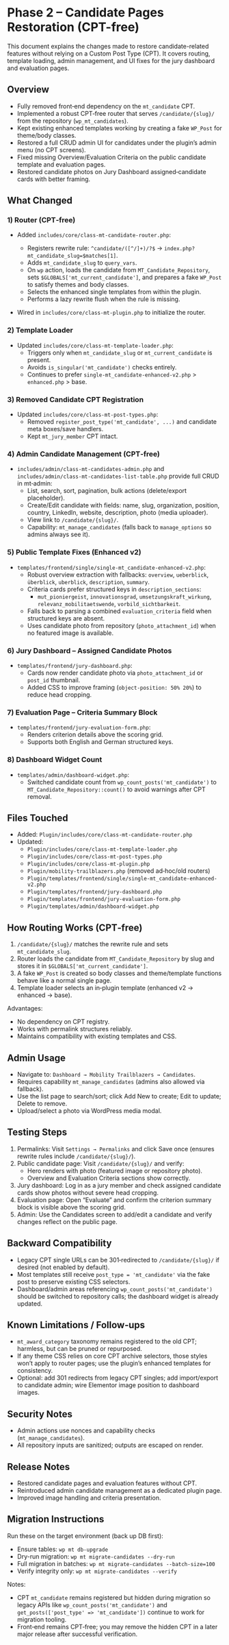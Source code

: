 # Phase 2 – Candidate Pages Restoration (CPT-free)

This document explains the changes made to restore candidate-related features without relying on a Custom Post Type (CPT). It covers routing, template loading, admin management, and UI fixes for the jury dashboard and evaluation pages.

## Overview

- Fully removed front‑end dependency on the `mt_candidate` CPT.
- Implemented a robust CPT‑free router that serves `/candidate/{slug}/` from the repository (`wp_mt_candidates`).
- Kept existing enhanced templates working by creating a fake `WP_Post` for theme/body classes.
- Restored a full CRUD admin UI for candidates under the plugin’s admin menu (no CPT screens).
- Fixed missing Overview/Evaluation Criteria on the public candidate template and evaluation pages.
- Restored candidate photos on Jury Dashboard assigned‑candidate cards with better framing.

## What Changed

### 1) Router (CPT‑free)

- Added `includes/core/class-mt-candidate-router.php`:
  - Registers rewrite rule: `^candidate/([^/]+)/?$` → `index.php?mt_candidate_slug=$matches[1]`.
  - Adds `mt_candidate_slug` to `query_vars`.
  - On `wp` action, loads the candidate from `MT_Candidate_Repository`, sets `$GLOBALS['mt_current_candidate']`, and prepares a fake `WP_Post` to satisfy themes and body classes.
  - Selects the enhanced single templates from within the plugin.
  - Performs a lazy rewrite flush when the rule is missing.

- Wired in `includes/core/class-mt-plugin.php` to initialize the router.

### 2) Template Loader

- Updated `includes/core/class-mt-template-loader.php`:
  - Triggers only when `mt_candidate_slug` or `mt_current_candidate` is present.
  - Avoids `is_singular('mt_candidate')` checks entirely.
  - Continues to prefer `single-mt_candidate-enhanced-v2.php` > `enhanced.php` > base.

### 3) Removed Candidate CPT Registration

- Updated `includes/core/class-mt-post-types.php`:
  - Removed `register_post_type('mt_candidate', ...)` and candidate meta boxes/save handlers.
  - Kept `mt_jury_member` CPT intact.

### 4) Admin Candidate Management (CPT‑free)

- `includes/admin/class-mt-candidates-admin.php` and `includes/admin/class-mt-candidates-list-table.php` provide full CRUD in mt‑admin:
  - List, search, sort, pagination, bulk actions (delete/export placeholder).
  - Create/Edit candidate with fields: name, slug, organization, position, country, LinkedIn, website, description, photo (media uploader).
  - View link to `/candidate/{slug}/`.
  - Capability: `mt_manage_candidates` (falls back to `manage_options` so admins always see it).

### 5) Public Template Fixes (Enhanced v2)

- `templates/frontend/single/single-mt_candidate-enhanced-v2.php`:
  - Robust overview extraction with fallbacks: `overview`, `ueberblick`, `überblick`, `uberblick`, `description`, `summary`.
  - Criteria cards prefer structured keys in `description_sections`:
    - `mut_pioniergeist`, `innovationsgrad`, `umsetzungskraft_wirkung`, `relevanz_mobilitaetswende`, `vorbild_sichtbarkeit`.
  - Falls back to parsing a combined `evaluation_criteria` field when structured keys are absent.
  - Uses candidate photo from repository (`photo_attachment_id`) when no featured image is available.

### 6) Jury Dashboard – Assigned Candidate Photos

- `templates/frontend/jury-dashboard.php`:
  - Cards now render candidate photo via `photo_attachment_id` or `post_id` thumbnail.
  - Added CSS to improve framing (`object-position: 50% 20%`) to reduce head cropping.

### 7) Evaluation Page – Criteria Summary Block

- `templates/frontend/jury-evaluation-form.php`:
  - Renders criterion details above the scoring grid.
  - Supports both English and German structured keys.

### 8) Dashboard Widget Count

- `templates/admin/dashboard-widget.php`:
  - Switched candidate count from `wp_count_posts('mt_candidate')` to `MT_Candidate_Repository::count()` to avoid warnings after CPT removal.

## Files Touched

- Added: `Plugin/includes/core/class-mt-candidate-router.php`
- Updated:
  - `Plugin/includes/core/class-mt-template-loader.php`
  - `Plugin/includes/core/class-mt-post-types.php`
  - `Plugin/includes/core/class-mt-plugin.php`
  - `Plugin/mobility-trailblazers.php` (removed ad‑hoc/old routers)
  - `Plugin/templates/frontend/single/single-mt_candidate-enhanced-v2.php`
  - `Plugin/templates/frontend/jury-dashboard.php`
  - `Plugin/templates/frontend/jury-evaluation-form.php`
  - `Plugin/templates/admin/dashboard-widget.php`

## How Routing Works (CPT‑free)

1. `/candidate/{slug}/` matches the rewrite rule and sets `mt_candidate_slug`.
2. Router loads the candidate from `MT_Candidate_Repository` by slug and stores it in `$GLOBALS['mt_current_candidate']`.
3. A fake `WP_Post` is created so body classes and theme/template functions behave like a normal single page.
4. Template loader selects an in‑plugin template (enhanced v2 → enhanced → base).

Advantages:
- No dependency on CPT registry.
- Works with permalink structures reliably.
- Maintains compatibility with existing templates and CSS.

## Admin Usage

- Navigate to: `Dashboard → Mobility Trailblazers → Candidates`.
- Requires capability `mt_manage_candidates` (admins also allowed via fallback).
- Use the list page to search/sort; click Add New to create; Edit to update; Delete to remove.
- Upload/select a photo via WordPress media modal.

## Testing Steps

1. Permalinks: Visit `Settings → Permalinks` and click Save once (ensures rewrite rules include `/candidate/{slug}/`).
2. Public candidate page: Visit `/candidate/{slug}/` and verify:
   - Hero renders with photo (featured image or repository photo).
   - Overview and Evaluation Criteria sections show correctly.
3. Jury dashboard: Log in as a jury member and check assigned candidate cards show photos without severe head cropping.
4. Evaluation page: Open “Evaluate” and confirm the criterion summary block is visible above the scoring grid.
5. Admin: Use the Candidates screen to add/edit a candidate and verify changes reflect on the public page.

## Backward Compatibility

- Legacy CPT single URLs can be 301‑redirected to `/candidate/{slug}/` if desired (not enabled by default).
- Most templates still receive `post_type = 'mt_candidate'` via the fake post to preserve existing CSS selectors.
- Dashboard/admin areas referencing `wp_count_posts('mt_candidate')` should be switched to repository calls; the dashboard widget is already updated.

## Known Limitations / Follow‑ups

- `mt_award_category` taxonomy remains registered to the old CPT; harmless, but can be pruned or repurposed.
- If any theme CSS relies on core CPT archive selectors, those styles won’t apply to router pages; use the plugin’s enhanced templates for consistency.
- Optional: add 301 redirects from legacy CPT singles; add import/export to candidate admin; wire Elementor image position to dashboard images.

## Security Notes

- Admin actions use nonces and capability checks (`mt_manage_candidates`).
- All repository inputs are sanitized; outputs are escaped on render.

## Release Notes

- Restored candidate pages and evaluation features without CPT.
- Reintroduced admin candidate management as a dedicated plugin page.
- Improved image handling and criteria presentation.

## Migration Instructions

Run these on the target environment (back up DB first):

- Ensure tables: `wp mt db-upgrade`
- Dry-run migration: `wp mt migrate-candidates --dry-run`
- Full migration in batches: `wp mt migrate-candidates --batch-size=100`
- Verify integrity only: `wp mt migrate-candidates --verify`

Notes:
- CPT `mt_candidate` remains registered but hidden during migration so legacy APIs like `wp_count_posts('mt_candidate')` and `get_posts(['post_type' => 'mt_candidate'])` continue to work for migration tooling.
- Front‑end remains CPT‑free; you may remove the hidden CPT in a later major release after successful verification.
